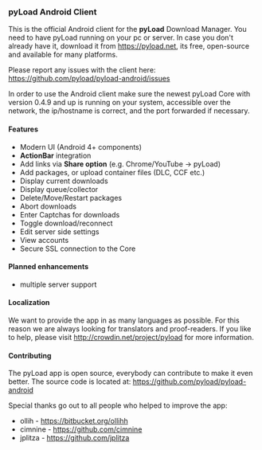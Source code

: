 ### pyLoad Android Client 

This is the official Android client for the **pyLoad** Download Manager. You need to have pyLoad running on your pc or server.
In case you don't already have it, download it from https://pyload.net, its free, open-source and available for many platforms.

Please report any issues with the client here: https://github.com/pyload/pyload-android/issues

In order to use the Android client make sure the newest pyLoad Core with version 0.4.9 and up is running on your system, accessible over the network, the ip/hostname is correct, and the port forwarded if necessary.

#### Features
- Modern UI (Android 4+ components)
- **ActionBar** integration
- Add links via **Share option** (e.g. Chrome/YouTube -> pyLoad)
- Add packages, or upload container files (DLC, CCF etc.)
- Display current downloads
- Display queue/collector
- Delete/Move/Restart packages
- Abort downloads
- Enter Captchas for downloads
- Toggle download/reconnect
- Edit server side settings
- View accounts
- Secure SSL connection to the Core

#### Planned enhancements
- multiple server support

#### Localization

We want to provide the app in as many languages as possible. For this reason we are always looking for translators and proof-readers.
If you like to help, please visit http://crowdin.net/project/pyload for more information.


#### Contributing

The pyLoad app is open source, everybody can contribute to make it even better. The source code is located at: https://github.com/pyload/pyload-android

Special thanks go out to all people who helped to improve the app:

- ollih - https://bitbucket.org/ollihh
- cimnine - https://github.com/cimnine
- jplitza - https://github.com/jplitza

